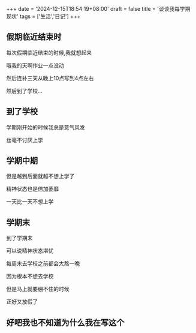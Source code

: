 +++
date = '2024-12-15T18:54:19+08:00'
draft = false
title = '谈谈我每学期现状'
tags = ['生活','日记']
+++
## 假期临近结束时
每次假期临近结束的时候,我就想起来

哦我的天啊作业一点没动

然后连补三天从晚上10点写到4点左右

然后到了学校...

## 到了学校

学期刚开始的时候我总是意气风发

丝毫不讨厌上学

## 学期中期

但是越到后面就越不想上学了

精神状态也是倍加萎靡

一天比一天不想上学

## 学期末

到了学期末

可以说精神状态堪忧

每周末去学校之前都会大熬一晚

因为根本不想去学校

但是马上就要绷不住的时候

正好又放假了

## 好吧我也不知道为什么我在写这个
